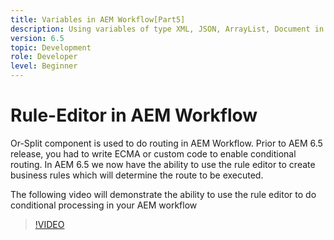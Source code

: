 ```yaml
---
title: Variables in AEM Workflow[Part5]
description: Using variables of type XML, JSON, ArrayList, Document in an AEM workflow
version: 6.5
topic: Development
role: Developer
level: Beginner
---
```


# Rule-Editor in AEM Workflow

Or-Split component is used to do routing in AEM Workflow. Prior to AEM 6.5 release, you had to write ECMA or custom code to enable conditional routing. In AEM 6.5 we now have the ability to use the rule editor to create business rules which will determine the route to be executed.

The following video will demonstrate the ability to use the rule editor to do conditional processing in your AEM workflow

>[!VIDEO](https://video.tv.adobe.com/v/26362/quality=9)
